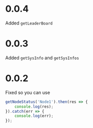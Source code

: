# 0.0.4
Added `getLeaderBoard`

# 0.0.3
Added `getSysInfo` and `getSysInfos`

# 0.0.2
Fixed so you can use
```javascript
getNodeStatus('Node1').then(res => {
    console.log(res);
}).catch(err => {
    console.log(err);
});
```